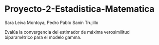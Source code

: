 # Proyecto-2-Estadistica-Matematica

Sara Leiva Montoya, Pedro Pablo Sanín Trujillo

Evalúa la convergencia del estimador de máxima verosimilitud biparamétrico para el modelo gamma.
